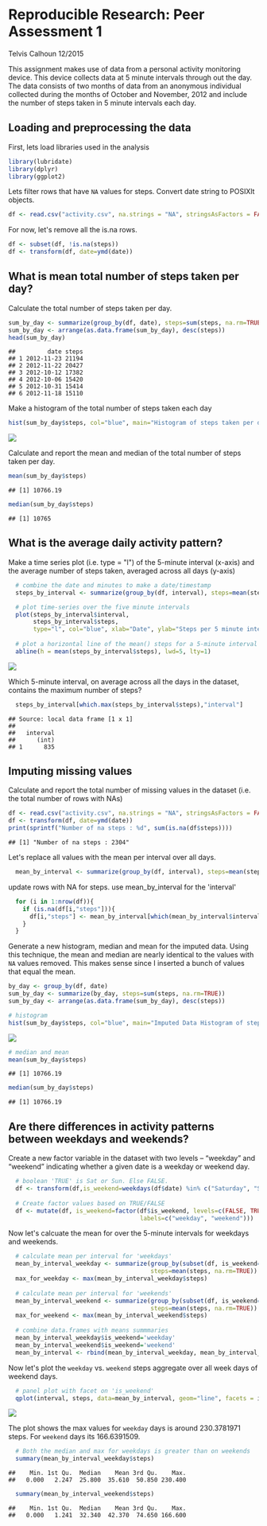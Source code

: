 # Reproducible Research: Peer Assessment 1

Telvis Calhoun 12/2015

This assignment makes use of data from a personal activity monitoring device. This device collects data at 5 minute intervals through out the day. The data consists of two months of data from an anonymous individual collected during the months of October and November, 2012 and include the number of steps taken in 5 minute intervals each day.

## Loading and preprocessing the data

First, lets load libraries used in the analysis


```r
library(lubridate)
library(dplyr)
library(ggplot2)
```

Lets filter rows that have `NA` values for steps. Convert date string to POSIXlt objects.


```r
df <- read.csv("activity.csv", na.strings = "NA", stringsAsFactors = FALSE)
```

For now, let's remove all the is.na rows.

```r
df <- subset(df, !is.na(steps))
df <- transform(df, date=ymd(date))
```


## What is mean total number of steps taken per day?

Calculate the total number of steps taken per day.


```r
sum_by_day <- summarize(group_by(df, date), steps=sum(steps, na.rm=TRUE))
sum_by_day <- arrange(as.data.frame(sum_by_day), desc(steps))
head(sum_by_day)
```

```
##         date steps
## 1 2012-11-23 21194
## 2 2012-11-22 20427
## 3 2012-10-12 17382
## 4 2012-10-06 15420
## 5 2012-10-31 15414
## 6 2012-11-18 15110
```

Make a histogram of the total number of steps taken each day


```r
hist(sum_by_day$steps, col="blue", main="Histogram of steps taken per day")
```

![](PA1_template_files/figure-html/unnamed-chunk-5-1.png) 

Calculate and report the mean and median of the total number of steps taken per day.


```r
mean(sum_by_day$steps)
```

```
## [1] 10766.19
```

```r
median(sum_by_day$steps)
```

```
## [1] 10765
```


## What is the average daily activity pattern?
Make a time series plot (i.e. type = "l") of the 5-minute interval (x-axis) and the average number of steps taken, averaged across all days (y-axis)


```r
  # combine the date and minutes to make a date/timestamp
  steps_by_interval <- summarize(group_by(df, interval), steps=mean(steps, na.rm=TRUE))

  # plot time-series over the five minute intervals
  plot(steps_by_interval$interval, 
       steps_by_interval$steps, 
       type="l", col="blue", xlab="Date", ylab="Steps per 5 minute interval")
  
  # plot a horizontal line of the mean() steps for a 5-minute interval over all the days
  abline(h = mean(steps_by_interval$steps), lwd=5, lty=1)
```

![](PA1_template_files/figure-html/unnamed-chunk-7-1.png) 

Which 5-minute interval, on average across all the days in the dataset, contains the maximum number of steps?


```r
  steps_by_interval[which.max(steps_by_interval$steps),"interval"]
```

```
## Source: local data frame [1 x 1]
## 
##   interval
##      (int)
## 1      835
```

## Imputing missing values

Calculate and report the total number of missing values in the dataset (i.e. the total number of rows with NAs)


```r
df <- read.csv("activity.csv", na.strings = "NA", stringsAsFactors = FALSE)
df <- transform(df, date=ymd(date))
print(sprintf("Number of na steps : %d", sum(is.na(df$steps))))
```

```
## [1] "Number of na steps : 2304"
```
  
Let's replace all values with the mean per interval over all days. 

```r
  mean_by_interval <- summarize(group_by(df, interval), steps=mean(steps, na.rm=TRUE))
```
  
update rows with NA for steps. use mean_by_interval for the 'interval'

```r
  for (i in 1:nrow(df)){
    if (is.na(df[i,"steps"])){
      df[i,"steps"] <- mean_by_interval[which(mean_by_interval$interval==df[i,"interval"]), "steps"]
    }
  }
```

Generate a new histogram, median and mean for the imputed data. Using this technique, the mean and median are nearly identical to the values with `NA` values removed. This makes sense since I inserted a bunch of values that equal the mean.


```r
by_day <- group_by(df, date)
sum_by_day <- summarize(by_day, steps=sum(steps, na.rm=TRUE))
sum_by_day <- arrange(as.data.frame(sum_by_day), desc(steps))

# histogram
hist(sum_by_day$steps, col="blue", main="Imputed Data Histogram of steps taken per day")
```

![](PA1_template_files/figure-html/unnamed-chunk-12-1.png) 

```r
# median and mean
mean(sum_by_day$steps)
```

```
## [1] 10766.19
```

```r
median(sum_by_day$steps)
```

```
## [1] 10766.19
```

## Are there differences in activity patterns between weekdays and weekends?

Create a new factor variable in the dataset with two levels – “weekday” and “weekend” indicating whether a given date is a weekday or weekend day.

```r
  # boolean 'TRUE' is Sat or Sun. Else FALSE.
  df <- transform(df,is_weekend=weekdays(df$date) %in% c("Saturday", "Sunday"))
  
  # Create factor values based on TRUE/FALSE
  df <- mutate(df, is_weekend=factor(df$is_weekend, levels=c(FALSE, TRUE), 
                                     labels=c("weekday", "weekend")))
```

Now let's calcuate the mean for over the 5-minute intervals for weekdays and weekends.  

```r
  # calculate mean per interval for 'weekdays'
  mean_by_interval_weekday <- summarize(group_by(subset(df, is_weekend=='weekday'), interval), 
                                        steps=mean(steps, na.rm=TRUE))
  max_for_weekday <- max(mean_by_interval_weekday$steps)
  
  # calculate mean per interval for 'weekends'
  mean_by_interval_weekend <- summarize(group_by(subset(df, is_weekend=='weekend'), interval), 
                                        steps=mean(steps, na.rm=TRUE))
  max_for_weekend <- max(mean_by_interval_weekend$steps)
  
  # combine data.frames with means summmaries
  mean_by_interval_weekday$is_weekend='weekday'
  mean_by_interval_weekend$is_weekend='weekend'
  mean_by_interval <- rbind(mean_by_interval_weekday, mean_by_interval_weekend)
```

Now let's plot the `weekday` vs. `weekend` steps aggregate over all week days of weekend days.


```r
  # panel plot with facet on 'is_weekend'
  qplot(interval, steps, data=mean_by_interval, geom="line", facets = is_weekend ~.)
```

![](PA1_template_files/figure-html/unnamed-chunk-15-1.png) 

The plot shows the max values for `weekday` days is around 230.3781971 steps. For `weekend` days its 166.6391509.


```r
  # Both the median and max for weekdays is greater than on weekends
  summary(mean_by_interval_weekday$steps)
```

```
##    Min. 1st Qu.  Median    Mean 3rd Qu.    Max. 
##   0.000   2.247  25.800  35.610  50.850 230.400
```

```r
  summary(mean_by_interval_weekend$steps)
```

```
##    Min. 1st Qu.  Median    Mean 3rd Qu.    Max. 
##   0.000   1.241  32.340  42.370  74.650 166.600
```
  
